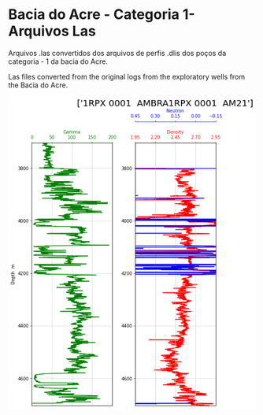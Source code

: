 # Bacia do Acre - Categoria 1- Arquivos Las

Arquivos .las convertidos dos arquivos de perfis .dlis dos poços da categoria - 1 da bacia do Acre.

Las files converted from the original logs from the exploratory wells from the Bacia do Acre.

![grafico](./1rpx001.png)
